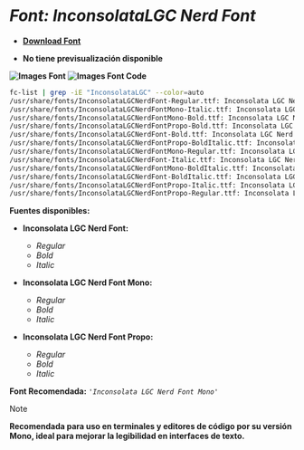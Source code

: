 <!-- Autor: Daniel Benjamin Perez Morales -->
<!-- GitHub: https://github.com/DanielBenjaminPerezMoralesDev13 -->
<!-- GitLab: https://gitlab.com/DanielBenjaminPerezMoralesDev13 -->
<!-- Correo electrónico: danielperezdev@proton.me -->

# ***Font: InconsolataLGC Nerd Font***

- **[Download Font](https://github.com/ryanoasis/nerd-fonts/releases/download/v3.2.1/InconsolataLGC.zip "https://github.com/ryanoasis/nerd-fonts/releases/download/v3.2.1/InconsolataLGC.zip")**

- **No tiene previsualización disponible**

**![Images Font](../../Fonts/InconsolataLGC%20Nerd%20Font.png "Fonts/InconsolataLGC Nerd Font.png")**
**![Images Font Code](../../Font%20Images%20Code/InconsolataLGC%20Nerd%20Font%20Code.png "Font Images Code/InconsolataLGC Nerd Font Code.png")**

```bash
fc-list | grep -iE "InconsolataLGC" --color=auto
/usr/share/fonts/InconsolataLGCNerdFont-Regular.ttf: Inconsolata LGC Nerd Font:style=Regular
/usr/share/fonts/InconsolataLGCNerdFontMono-Italic.ttf: Inconsolata LGC Nerd Font Mono:style=Italic
/usr/share/fonts/InconsolataLGCNerdFontMono-Bold.ttf: Inconsolata LGC Nerd Font Mono:style=Bold
/usr/share/fonts/InconsolataLGCNerdFontPropo-Bold.ttf: Inconsolata LGC Nerd Font Propo:style=Bold
/usr/share/fonts/InconsolataLGCNerdFont-Bold.ttf: Inconsolata LGC Nerd Font:style=Bold
/usr/share/fonts/InconsolataLGCNerdFontPropo-BoldItalic.ttf: Inconsolata LGC Nerd Font Propo:style=Bold Italic
/usr/share/fonts/InconsolataLGCNerdFontMono-Regular.ttf: Inconsolata LGC Nerd Font Mono:style=Regular
/usr/share/fonts/InconsolataLGCNerdFont-Italic.ttf: Inconsolata LGC Nerd Font:style=Italic
/usr/share/fonts/InconsolataLGCNerdFontMono-BoldItalic.ttf: Inconsolata LGC Nerd Font Mono:style=Bold Italic
/usr/share/fonts/InconsolataLGCNerdFont-BoldItalic.ttf: Inconsolata LGC Nerd Font:style=Bold Italic
/usr/share/fonts/InconsolataLGCNerdFontPropo-Italic.ttf: Inconsolata LGC Nerd Font Propo:style=Italic
/usr/share/fonts/InconsolataLGCNerdFontPropo-Regular.ttf: Inconsolata LGC Nerd Font Propo:style=Regular
```

**Fuentes disponibles:**

- **Inconsolata LGC Nerd Font:**
  - *Regular*
  - *Bold*
  - *Italic*

- **Inconsolata LGC Nerd Font Mono:**
  - *Regular*
  - *Bold*
  - *Italic*

- **Inconsolata LGC Nerd Font Propo:**
  - *Regular*
  - *Bold*
  - *Italic*

**Font Recomendada:** *`'Inconsolata LGC Nerd Font Mono'`*

> [!NOTE]
> **Recomendada para uso en terminales y editores de código por su versión Mono, ideal para mejorar la legibilidad en interfaces de texto.**
